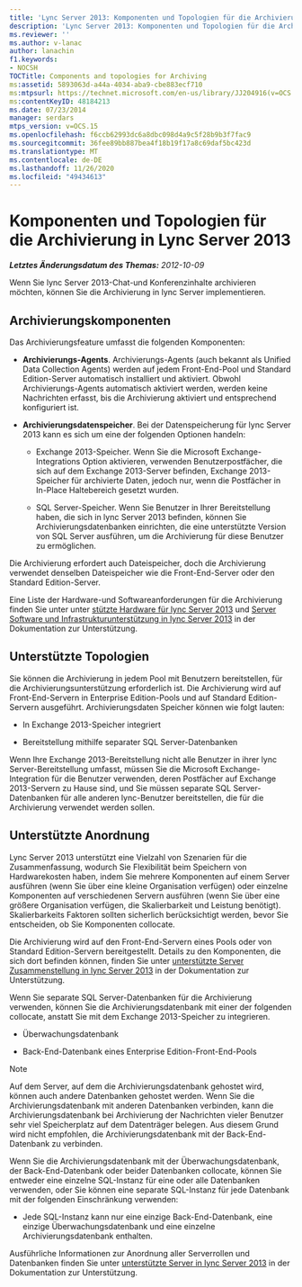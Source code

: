 ```yaml
---
title: 'Lync Server 2013: Komponenten und Topologien für die Archivierung'
description: 'Lync Server 2013: Komponenten und Topologien für die Archivierung.'
ms.reviewer: ''
ms.author: v-lanac
author: lanachin
f1.keywords:
- NOCSH
TOCTitle: Components and topologies for Archiving
ms:assetid: 5893063d-a44a-4034-aba9-cbe883ecf710
ms:mtpsurl: https://technet.microsoft.com/en-us/library/JJ204916(v=OCS.15)
ms:contentKeyID: 48184213
ms.date: 07/23/2014
manager: serdars
mtps_version: v=OCS.15
ms.openlocfilehash: f6ccb62993dc6a8dbc098d4a9c5f28b9b3f7fac9
ms.sourcegitcommit: 36fee89bb887bea4f18b19f17a8c69daf5bc423d
ms.translationtype: MT
ms.contentlocale: de-DE
ms.lasthandoff: 11/26/2020
ms.locfileid: "49434613"
---
```

# <a name="components-and-topologies-for-archiving-in-lync-server-2013"></a>Komponenten und Topologien für die Archivierung in Lync Server 2013

<div data-xmlns="http://www.w3.org/1999/xhtml">

<div class="topic" data-xmlns="http://www.w3.org/1999/xhtml" data-msxsl="urn:schemas-microsoft-com:xslt" data-cs="https://msdn.microsoft.com/">

<div data-asp="https://msdn2.microsoft.com/asp">



</div>

<div id="mainSection">

<div id="mainBody">

<span> </span>

_**Letztes Änderungsdatum des Themas:** 2012-10-09_

Wenn Sie lync Server 2013-Chat-und Konferenzinhalte archivieren möchten, können Sie die Archivierung in lync Server implementieren.

<div>

## <a name="archiving-components"></a>Archivierungskomponenten

Das Archivierungsfeature umfasst die folgenden Komponenten:

  - **Archivierungs-Agents**. Archivierungs-Agents (auch bekannt als Unified Data Collection Agents) werden auf jedem Front-End-Pool und Standard Edition-Server automatisch installiert und aktiviert. Obwohl Archivierungs-Agents automatisch aktiviert werden, werden keine Nachrichten erfasst, bis die Archivierung aktiviert und entsprechend konfiguriert ist.

  - **Archivierungsdatenspeicher**. Bei der Datenspeicherung für lync Server 2013 kann es sich um eine der folgenden Optionen handeln:
    
      - Exchange 2013-Speicher. Wenn Sie die Microsoft Exchange-Integrations Option aktivieren, verwenden Benutzerpostfächer, die sich auf dem Exchange 2013-Server befinden, Exchange 2013-Speicher für archivierte Daten, jedoch nur, wenn die Postfächer in In-Place Haltebereich gesetzt wurden.
    
      - SQL Server-Speicher. Wenn Sie Benutzer in Ihrer Bereitstellung haben, die sich in lync Server 2013 befinden, können Sie Archivierungsdatenbanken einrichten, die eine unterstützte Version von SQL Server ausführen, um die Archivierung für diese Benutzer zu ermöglichen.

Die Archivierung erfordert auch Dateispeicher, doch die Archivierung verwendet denselben Dateispeicher wie die Front-End-Server oder den Standard Edition-Server.

Eine Liste der Hardware-und Softwareanforderungen für die Archivierung finden Sie unter unter [stützte Hardware für lync Server 2013](lync-server-2013-supported-hardware.md) und [Server Software und Infrastrukturunterstützung in lync Server 2013](lync-server-2013-server-software-and-infrastructure-support.md) in der Dokumentation zur Unterstützung.

</div>

<div>

## <a name="supported-topologies"></a>Unterstützte Topologien

Sie können die Archivierung in jedem Pool mit Benutzern bereitstellen, für die Archivierungsunterstützung erforderlich ist. Die Archivierung wird auf Front-End-Servern in Enterprise Edition-Pools und auf Standard Edition-Servern ausgeführt. Archivierungsdaten Speicher können wie folgt lauten:

  - In Exchange 2013-Speicher integriert

  - Bereitstellung mithilfe separater SQL Server-Datenbanken

Wenn Ihre Exchange 2013-Bereitstellung nicht alle Benutzer in ihrer lync Server-Bereitstellung umfasst, müssen Sie die Microsoft Exchange-Integration für die Benutzer verwenden, deren Postfächer auf Exchange 2013-Servern zu Hause sind, und Sie müssen separate SQL Server-Datenbanken für alle anderen lync-Benutzer bereitstellen, die für die Archivierung verwendet werden sollen.

</div>

<div>

## <a name="supported-collocation"></a>Unterstützte Anordnung

Lync Server 2013 unterstützt eine Vielzahl von Szenarien für die Zusammenfassung, wodurch Sie Flexibilität beim Speichern von Hardwarekosten haben, indem Sie mehrere Komponenten auf einem Server ausführen (wenn Sie über eine kleine Organisation verfügen) oder einzelne Komponenten auf verschiedenen Servern ausführen (wenn Sie über eine größere Organisation verfügen, die Skalierbarkeit und Leistung benötigt). Skalierbarkeits Faktoren sollten sicherlich berücksichtigt werden, bevor Sie entscheiden, ob Sie Komponenten collocate.

Die Archivierung wird auf den Front-End-Servern eines Pools oder von Standard Edition-Servern bereitgestellt. Details zu den Komponenten, die sich dort befinden können, finden Sie unter [unterstützte Server Zusammenstellung in lync Server 2013](lync-server-2013-supported-server-collocation.md) in der Dokumentation zur Unterstützung.

Wenn Sie separate SQL Server-Datenbanken für die Archivierung verwenden, können Sie die Archivierungsdatenbank mit einer der folgenden collocate, anstatt Sie mit dem Exchange 2013-Speicher zu integrieren.

  - Überwachungsdatenbank

  - Back-End-Datenbank eines Enterprise Edition-Front-End-Pools

<div>


> [!NOTE]  
> Auf dem Server, auf dem die Archivierungsdatenbank gehostet wird, können auch andere Datenbanken gehostet werden. Wenn Sie die Archivierungsdatenbank mit anderen Datenbanken verbinden, kann die Archivierungsdatenbank bei Archivierung der Nachrichten vieler Benutzer sehr viel Speicherplatz auf dem Datenträger belegen. Aus diesem Grund wird nicht empfohlen, die Archivierungsdatenbank mit der Back-End-Datenbank zu verbinden.



</div>

Wenn Sie die Archivierungsdatenbank mit der Überwachungsdatenbank, der Back-End-Datenbank oder beider Datenbanken collocate, können Sie entweder eine einzelne SQL-Instanz für eine oder alle Datenbanken verwenden, oder Sie können eine separate SQL-Instanz für jede Datenbank mit der folgenden Einschränkung verwenden:

  - Jede SQL-Instanz kann nur eine einzige Back-End-Datenbank, eine einzige Überwachungsdatenbank und eine einzelne Archivierungsdatenbank enthalten.

Ausführliche Informationen zur Anordnung aller Serverrollen und Datenbanken finden Sie unter [unterstützte Server in lync Server 2013](lync-server-2013-supported-server-collocation.md) in der Dokumentation zur Unterstützung.

</div>

</div>

<span> </span>

</div>

</div>

</div>

